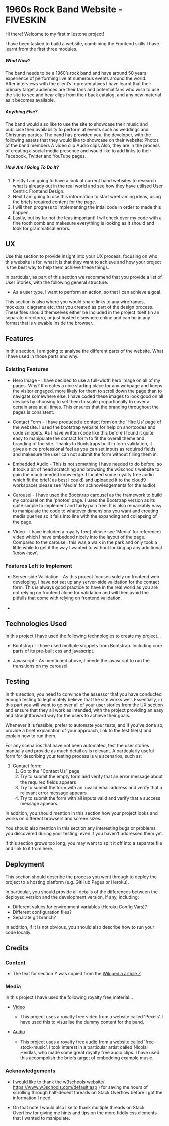 






# 1960s Rock Band Website - FIVESKIN

Hi there! Welcome to my first milestone project!

I have been tasked to build a website, combining the Frontend skills I have learnt from the first three modules.


<h5>What Now?</h5>

The band needs to be a 1960’s rock band and have around 50 years experience of performing live at numerous events around the world. 
<br>After interviews with the client’s representatives I have learnt that their primary target audiences are their fans and potential fans who wish to use the site to see and hear clips from their back catalog, and any new material as it becomes available.

<h5>Anything Else?</h5>

The band would also like to use the site to showcase their music and publicise their availability to perform at events such as weddings and Christmas parties.
The band has provided you, the developer, with the following assets that they would like to showcase on their website:
Photos of the band members
A video clip
Audio clips
Also, they are in the process of creating a social media presence and would like to add links to their Facebook, Twitter and YouTube pages.

<h5>How Am I Going To Do It?</h5>

<ol>

<li>Firstly I am going to have a look at current band websites to research what is already out in the real world and see how they have utilised User Centric Frontend Design.</li>

<li>Next I am going to use this information to start wireframing ideas, using the briefs required content for the page. </li>

<li>I will then progress to implementing the intial code in order to made this happen.</li>

<li>Lastly, but by far not the leas important! I wil check over my code with a fine tooth comb and makesure everything is looking as it should and look for grammatical errors.</li>

</ol>
 
## UX
 
Use this section to provide insight into your UX process, focusing on who this website is for, what it is that they want to achieve and how your project is the best way to help them achieve these things.

In particular, as part of this section we recommend that you provide a list of User Stories, with the following general structure:
- As a user type, I want to perform an action, so that I can achieve a goal.

This section is also where you would share links to any wireframes, mockups, diagrams etc. that you created as part of the design process. These files should themselves either be included in the project itself (in an separate directory), or just hosted elsewhere online and can be in any format that is viewable inside the browser.

## Features

In this section, I am going to analyse the different parts of the website. What I have used in those parts and why.
 
### Existing Features

- Hero Image - I have decided to use a full-width hero image on all of my pages. Why? It creates a nice starting place for any webpage and keeps the visitor engaged, more likely for them to scroll down the page than to navigate somewhere else. I have coded these images to look good on all devices by choosing to set them to scale proportionally to cover a certain area at all times. This ensures that the branding throughout the pages is consistent.  

- Contact Form - I have produced a contact form on the 'Hire Us' page of the website. I used the bootstrap website for help on shortcodes and code snippets. As I have written code like this before I found it quite easy to manipulate the contact form to fit the overall theme and branding of the site. Thanks to Bootstraps built in form validation, it gives a nice professional feel as you can set inputs as required fields and makesure the user can not submit the form without filling them in.

- Embedded Audio - This is not something I have needed to do before, so it took a bit of head scratching and browsing the w3schools website to gain the much needed knowledge. I located some royalty free audio which fit the brief( as best I could) and uploaded it to the cloud9 workspace( please see 'Media' for acknowledgements for the audio).

- Carousel - I have used the Bootstrap carousel as the framework to build my carousel on the 'photos' page. I used the Bootstrap version as its quite simple to implement and fairly pain free. It is also remarkably easy to manipulate the code to whatever dimensions you want and creating media queries so it falls into line with the expanding and collapsing of the page.

- Video - I have included a royalty free( please see 'Media' for reference) video which I have embedded nicely into the layout of the page. Compared to the carousel, this was a walk in the park and only took a little while to get it the way I wanted to without looking up any additional 'know-how'.


### Features Left to Implement
- Server-side Validation - As this project focuses solely on frontend web developing, I have not set up any server-side validation for the contact form. This is always good practice to have in the real world as you are not relying on frontend alone for validation and will then avoid the pitfulls that come with relying on frontend validation.

- 

## Technologies Used

In this project I have used the following technologies to create my project...

- Bootstrap - I have used multiple snippets from Bootstrap. Including core parts of its pre-built css and javascript.

- Javascript - As mentioned above, I neede the javascript to run the transitions on my carousel.




## Testing

In this section, you need to convince the assessor that you have conducted enough testing to legitimately believe that the site works well. Essentially, in this part you will want to go over all of your user stories from the UX section and ensure that they all work as intended, with the project providing an easy and straightforward way for the users to achieve their goals.

Whenever it is feasible, prefer to automate your tests, and if you've done so, provide a brief explanation of your approach, link to the test file(s) and explain how to run them.

For any scenarios that have not been automated, test the user stories manually and provide as much detail as is relevant. A particularly useful form for describing your testing process is via scenarios, such as:

1. Contact form:
    1. Go to the "Contact Us" page
    2. Try to submit the empty form and verify that an error message about the required fields appears
    3. Try to submit the form with an invalid email address and verify that a relevant error message appears
    4. Try to submit the form with all inputs valid and verify that a success message appears.

In addition, you should mention in this section how your project looks and works on different browsers and screen sizes.

You should also mention in this section any interesting bugs or problems you discovered during your testing, even if you haven't addressed them yet.

If this section grows too long, you may want to split it off into a separate file and link to it from here.

## Deployment

This section should describe the process you went through to deploy the project to a hosting platform (e.g. GitHub Pages or Heroku).

In particular, you should provide all details of the differences between the deployed version and the development version, if any, including:
- Different values for environment variables (Heroku Config Vars)?
- Different configuration files?
- Separate git branch?

In addition, if it is not obvious, you should also describe how to run your code locally.


## Credits

### Content
- The text for section Y was copied from the [Wikipedia article Z](https://en.wikipedia.org/wiki/Z)

### Media
In this project I have used the following royalty free material...

- [Video](https://videos.pexels.com/videos/rock-band-concert-857173)
    - This project uses a royalty free video from a website called 'Pexels'. I have used this to visualise the dummy content for the band. 
   
- [Audio](https://www.free-stock-music.com/nicolai-heidlas)
    - This project uses a royalty free audio from a website called 'free-stock-music'. I took interest in a particular artist called Nicolai Heidlas, who made some great royalty free audio clips. I have used this accompolish the briefs target of embedding example music. 

### Acknowledgements
- I would like to thank the w3schools website( https://www.w3schools.com/default.asp ) for saving me hours of scrolling through half-decent threads on Stack Overflow before I got the information I need.

- On that note I would also like to thank multiple threads on Stack Overflow for giving me hints and tips on the more fiddly css elements that I wanted to manipulate.
